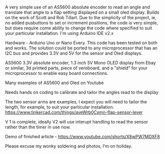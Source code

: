 A very simple use of an AS5600 absolute encoder to read an angle and translate that angle to a flap setting displayed on a small oled display. Builds on the work of Scott and Rob Tillart.
Due to the simplicity of the project, ie, no added pusbuttons to set or increment positions, the code is very simple, but does require come ability to change the code where specified to suit your particular installation. I'm using Arduino IDE v2.x

Hardware - Arduino Uno or Nano Every. This code has been tested on both and works. The solution could be ported to any microprocessor that has an I2C bus and provides 3.3V and 5V for the sensor and Oled displays.

AS5600 3.3V absolute encoder, 1.3 inch 5V Mono OLED display from Ebay or similar, 3d printed parts, piece of veroboard, and a "shield" for your microprocessor to enable easy board connections.

Many examples of AS5600 and Oled on Youtube

Needs hands on coding to calibrate and tailor the angles read to the display

The two sensor arms are examples, I expect you will need to tailor the length, for example, to suit your particular installation.
https://www.tinkercad.com/things/aveWrb0Cxmn-flap-sensor-lever

V 1 is complete, ideally V2 will use interupt handling to read the sensor rather than the timer in use now.

Demo of finished article - https://www.youtube.com/shorts/X8wPW7MDXF8

Please excuse my wonky soldering and photos, I'm on holiday.
